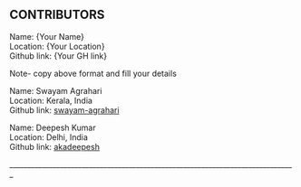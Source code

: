 <h2 align="left">CONTRIBUTORS</h2>

<p>Name: {Your Name}<br>
Location: {Your Location} <br>
Github link: {Your GH link} </p>

Note- copy above format and fill your details

<p>Name: Swayam Agrahari<br>
Location: Kerala, India <br>
Github link: <a href="https://github.com/swayam-agrahari">swayam-agrahari</a> </p>

<p>Name: Deepesh Kumar<br>
Location: Delhi, India <br>
Github link: <a href="https://github.com/akadeepesh">akadeepesh</a> </p>
_______________________________________________________________________________
